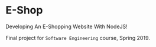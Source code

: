 # E-Shop
Developing An E-Shopping Website With NodeJS!

Final project for `Software Engineering` course, Spring 2019.
